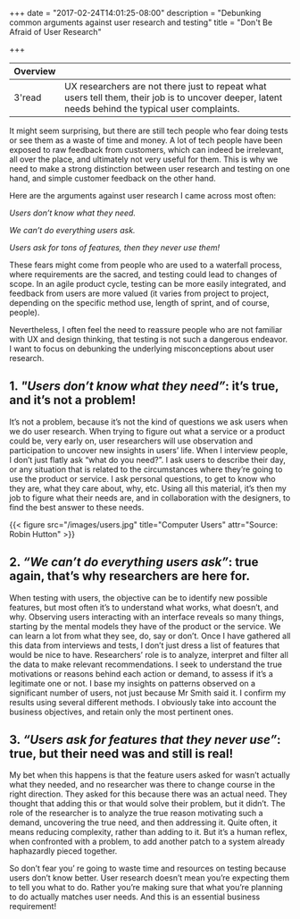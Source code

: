 +++
date = "2017-02-24T14:01:25-08:00"
description = "Debunking common arguments against user research and testing"
title = "Don't Be Afraid of User Research"

+++

 <div class="overview">

 Overview | <i class="fa fa-bookmark"></i>
 ---------|---
 3'read   | UX researchers are not there just to repeat what users tell them, their job is to uncover deeper, latent needs behind the typical user complaints.

 </div>

It might seem surprising, but there are still tech people who fear doing tests or see them as a waste of time and money. A lot of tech people have been exposed to raw feedback from customers, which can indeed be irrelevant, all over the place, and ultimately not very useful for them. This is why we need to make a strong distinction between user research and testing on one hand, and simple customer feedback on the other hand. 

Here are the arguments against user research I came across most often:

*Users don’t know what they need.*

*We can’t do everything users ask.*

*Users ask for tons of features, then they never use them!*

These fears might come from people who are used to a waterfall process, where requirements are the sacred, and testing could lead to changes of scope. In an agile product cycle, testing can be more easily integrated, and feedback from users are more valued (it varies from project to project, depending on the specific method use, length of sprint, and of course, people). 

Nevertheless, I often feel the need to reassure people who are not familiar with UX and design thinking, that testing is not such a dangerous endeavor.  I want to focus on debunking the underlying misconceptions about user research. 

## 1. *"Users don’t know what they need”*: it’s true, and it’s not a problem!

It’s not a problem, because it’s not the kind of questions we ask users when we do user research. When trying to figure out what a service or a product could be, very early on, user researchers will use observation and participation to uncover new insights in users’ life. When I interview people, I don’t just flatly ask “what do you need?”. I ask users to describe their day, or any situation that is related to the circumstances where they’re going to use the product or service. I ask personal questions, to get to know who they are, what they care about, why, etc. Using all this material, it’s then my job to figure what their needs are, and in collaboration with the designers, to find the best answer to these needs.

{{< figure src="/images/users.jpg" title="Computer Users" attr="Source: Robin Hutton" >}}

## 2. *“We can’t do everything users ask”*: true again, that’s why researchers are here for.

When testing with users, the objective can be to identify new possible features, but most often it’s to understand what works, what doesn’t, and why. Observing users interacting with an interface reveals so many things, starting by the mental models they have of the product or the service. We can learn a lot from what they see, do, say or don’t. 
Once I have gathered all this data from interviews and tests, I don’t just dress a list of features that would be nice to have. Researchers’ role is to analyze, interpret and filter all the data to make relevant recommendations. I seek to understand the true motivations or reasons behind each action or demand, to assess if it’s a legitimate one or not. I base my insights on patterns observed on a significant number of users, not just because Mr Smith said it. I confirm my results using several different methods. I obviously take into account the business objectives, and retain only the most pertinent ones. 

## 3. *“Users ask for features that they never use”*: true, but their need was and still is real!

My bet when this happens is that the feature users asked for wasn’t actually what they needed, and no researcher was there to change course in the right direction. They asked for this because there was an actual need. They thought that adding this or that would solve their problem, but it didn’t. The role of the researcher is to analyze the true reason motivating such a demand, uncovering the true need, and then addressing it. Quite often, it means reducing complexity, rather than adding to it. But it’s a human reflex, when confronted with a problem, to add another patch to a system already haphazardly pieced together. 

So don’t fear you’ re going to waste time and resources on testing because users don’t know better. User research doesn’t mean you’re expecting them to tell you what to do. Rather you’re making sure that what you’re planning to do actually matches user needs. And this is an essential business requirement!